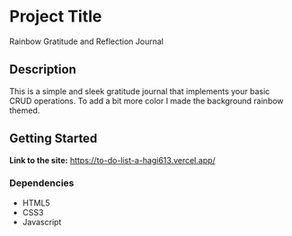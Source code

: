 # Project Title

Rainbow Gratitude and Reflection Journal

## Description

This is a simple and sleek gratitude journal that implements your basic CRUD operations. To add a bit more color I made the background rainbow themed.

## Getting Started

**Link to the site:** https://to-do-list-a-hagi613.vercel.app/

### Dependencies

- HTML5
- CSS3
- Javascript
